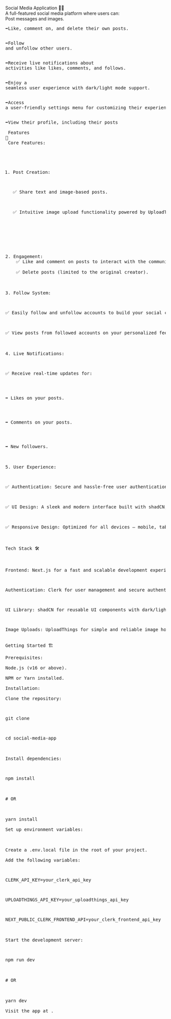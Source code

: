 Social Media Application 📱🌟
<br>
A full-featured social media platform where users can:
<br>
Post messages and images.<br>
    <pre>➡️Like, comment on, and delete their own posts.<br>
    <pre>➡️Follow and unfollow other users.<br>
    <pre>➡️Receive live notifications about activities like likes, comments, and follows.<br>
    <pre>➡️Enjoy a seamless user experience with dark/light mode support.<br>
    <pre>➡️Access a user-friendly settings menu for customizing their experience.<br>
    <pre>➡️View their profile, including their posts<br>
<br>
Features 🚀<br>
Core Features:<br>
<br>
1. Post Creation:<br>
    <pre>✅ Share text and image-based posts.<br>
    <pre>✅ Intuitive image upload functionality powered by UploadThings.<br>
<br>
2. Engagement:
    ✅ Like and comment on posts to interact with the community.<br>
    ✅ Delete posts (limited to the original creator).<br>
<br>
3. Follow System:<br>
    <pre>✅ Easily follow and unfollow accounts to build your social circle.<br>
    <pre>✅ View posts from followed accounts on your personalized feed.<br>
<br>
4. Live Notifications:<br>
    <pre>✅ Receive real-time updates for:<br>
        <pre><pre>➡️ Likes on your posts.<br>
        <pre><pre>➡️ Comments on your posts.<br>
        <pre><pre>➡️ New followers.<br>
<br>
5. User Experience:<br>
    <pre>✅ Authentication: Secure and hassle-free user authentication powered by Clerk.<br>
    <pre>✅ UI Design: A sleek and modern interface built with shadCN, supporting both dark and light themes for better accessibility.<br>
    <pre>✅ Responsive Design: Optimized for all devices – mobile, tablet, and desktop.<br>
<br>
Tech Stack 🛠️<br>
    <pre>Frontend: Next.js for a fast and scalable development experience.<br>
    <pre>Authentication: Clerk for user management and secure authentication.<br>
    <pre>UI Library: shadCN for reusable UI components with dark/light mode support.<br>
    <pre>Image Uploads: UploadThings for simple and reliable image hosting.v
<br>
Getting Started 🏗️<br>
Prerequisites:<br>
Node.js (v16 or above).<br>
NPM or Yarn installed.<br>
Installation:<br>
Clone the repository:<br>
    <pre>git clone <https://github.com/your-username/social-media-app.git><br>
    <pre>cd social-media-app<br>
<br>
Install dependencies:<br>
    <pre>npm install<br>
<br>
# OR<br>
<br>
yarn install<br>
Set up environment variables:<br>
<br>
Create a .env.local file in the root of your project.<br>
Add the following variables:<br>
    <pre>CLERK_API_KEY=your_clerk_api_key<br>
    <pre>UPLOADTHINGS_API_KEY=your_uploadthings_api_key<br>
    <pre>NEXT_PUBLIC_CLERK_FRONTEND_API=your_clerk_frontend_api_key<br>
<br>
Start the development server:<br>
    <pre>npm run dev<br>
<br>
# OR<br>
<br>
yarn dev<br>
Visit the app at <http://localhost:3000>.<br>
